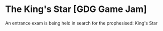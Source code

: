 # The King's Star [GDG Game Jam]

An entrance exam is being held in search for the prophesised: King's Star
